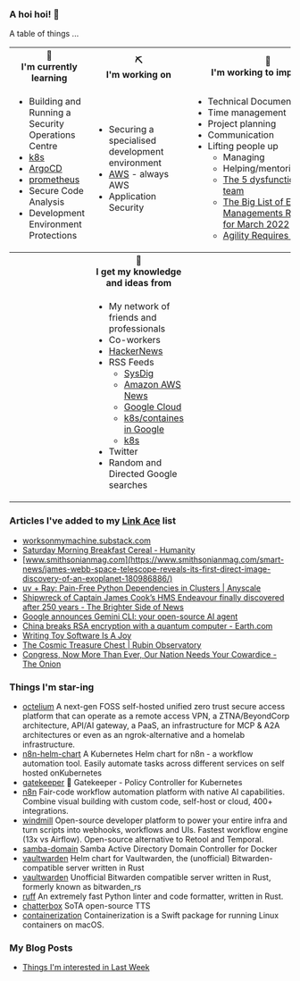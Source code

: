 ### A hoi hoi! 👋

A table of things ...

<table>
    <tr>
        <th>🌱<br/>I'm currently learning</th>
        <th>⛏<br/> I'm working on</th>
        <th>🚧<br/>I'm working to improve on</th>
    </tr>
    <tr>
        <td>
            <ul>
                <li>Building and Running a Security Operations Centre</li>
                <li><a href="https://kubernetes.io/">k8s</a></li>
                <li><a href="https://argoproj.github.io/">ArgoCD</a></li>
                <li><a href="https://prometheus.io/">prometheus</a></li>
                <li>Secure Code Analysis</li>
                <li>Development Environment Protections</li>
            </ul>
        </td>
        <td>
            <ul>
                <li>Securing a specialised development environment</li>
                <li><a href="https://aws.amazon.com/">AWS</a> - always AWS</li>
                <li>Application Security</li>
            </ul>
        </td>
        <td>
            <ul>
                <li>Technical Documentation</li>
                <li>Time management</li>
                <li>Project planning</li>
                <li>Communication</li>
                <li>Lifting people up
                    <ul>
                      <li>Managing</li>
                      <li>Helping/mentoring/coaching</li>
                      <li><a href="https://valid.com/5-dysfunctions-of-a-team/">The 5 dysfunctions of a team</a></li>
                      <li><a href="https://practicallyleading.dev/the-big-list-of-engineering-management-resources-march-2022">The Big List of Engineering Managements Resources - for March 2022</a></li>
                      <li><a href="https://www.industriallogic.com/blog/agility-requires-balance/">Agility Requires Balance</a></li>
                    </ul>
                </li>
            </ul>
        </td>
    </tr>
    <tr>
        <th>&nbsp;</th>
        <th>🏫<br/>I get my knowledge and ideas from</th>
        <th>&nbsp;</th>
    </tr>
    <tr>
        <td>&nbsp;</td>
        <td>
            <ul>
                <li>My network of friends and professionals</li>
                <li>Co-workers</li>
                <li><a href="https://news.ycombinator.com/">HackerNews</a></li>
                <li>RSS Feeds
                    <ul>
                        <li><a href="http://fetchrss.com/rss/5b4e9e358a93f8cc058b4567960404014.xml">SysDig</a></li>
                        <li><a href="https://aws.amazon.com/new/feed/">Amazon AWS News</a></li>
                        <li><a href="https://cloudblog.withgoogle.com/rss/">Google Cloud</a></li>
                        <li><a href="https://cloudblog.withgoogle.com/products/containers-kubernetes/rss/">k8s/containes in Google</a></li>
                        <li><a href="https://kubernetes.io/feed.xml">k8s</a></li>
                    </ul>
                </li>
                <li>Twitter</li>
                <li>Random and Directed Google searches</li>
            </ul>
        </td>
        <td>&nbsp;</td>
    </tr>
</table>

### Articles I've added to my [Link Ace](https://links.pgmac.net.au/) list

* [worksonmymachine.substack.com](https://worksonmymachine.substack.com/p/mcp-an-accidentally-universal-plugin)
* [Saturday Morning Breakfast Cereal - Humanity](https://www.smbc-comics.com/comic/humanity)
* [www.smithsonianmag.com](https://www.smithsonianmag.com/smart-news/james-webb-space-telescope-reveals-its-first-direct-image-discovery-of-an-exoplanet-180986886/)
* [uv + Ray: Pain-Free Python Dependencies in Clusters | Anyscale](https://www.anyscale.com/blog/uv-ray-pain-free-python-dependencies-in-clusters)
* [Shipwreck of Captain James Cook’s HMS Endeavour finally discovered after 250 years - The Brighter Side of News](https://www.thebrighterside.news/post/shipwreck-of-captain-james-cooks-hms-endeavour-finally-discovered-after-250-years/)
* [Google announces Gemini CLI: your open-source AI agent](https://blog.google/technology/developers/introducing-gemini-cli-open-source-ai-agent/)
* [China breaks RSA encryption with a quantum computer - Earth.com](https://www.earth.com/news/china-breaks-rsa-encryption-with-a-quantum-computer-threatening-global-data-security/)
* [Writing Toy Software Is A Joy](https://blog.jsbarretto.com/post/software-is-joy)
* [The Cosmic Treasure Chest | Rubin Observatory](https://rubinobservatory.org/news/rubin-first-look/cosmic-treasure-chest)
* [Congress, Now More Than Ever, Our Nation Needs Your Cowardice - The Onion](https://theonion.com/letter-to-congress/)

### Things I'm star-ing

* [octelium](https://github.com/octelium/octelium)
  A next-gen FOSS self-hosted unified zero trust secure access platform that can operate as a remote access VPN, a ZTNA/BeyondCorp architecture, API/AI gateway, a PaaS, an infrastructure for MCP & A2A architectures or even as an ngrok-alternative and a homelab infrastructure.
* [n8n-helm-chart](https://github.com/8gears/n8n-helm-chart)
  A Kubernetes Helm chart for n8n - a workflow automation tool. Easily automate tasks across different services on self hosted onKubernetes
* [gatekeeper](https://github.com/open-policy-agent/gatekeeper)
  🐊 Gatekeeper - Policy Controller for Kubernetes
* [n8n](https://github.com/n8n-io/n8n)
  Fair-code workflow automation platform with native AI capabilities. Combine visual building with custom code, self-host or cloud, 400+ integrations.
* [windmill](https://github.com/windmill-labs/windmill)
  Open-source developer platform to power your entire infra and turn scripts into webhooks, workflows and UIs. Fastest workflow engine (13x vs Airflow). Open-source alternative to Retool and Temporal.
* [samba-domain](https://github.com/Fmstrat/samba-domain)
  Samba Active Directory Domain Controller for Docker
* [vaultwarden](https://github.com/guerzon/vaultwarden)
  Helm chart for Vaultwarden, the (unofficial) Bitwarden-compatible server written in Rust
* [vaultwarden](https://github.com/dani-garcia/vaultwarden)
  Unofficial Bitwarden compatible server written in Rust, formerly known as bitwarden_rs
* [ruff](https://github.com/astral-sh/ruff)
  An extremely fast Python linter and code formatter, written in Rust.
* [chatterbox](https://github.com/resemble-ai/chatterbox)
  SoTA open-source TTS
* [containerization](https://github.com/apple/containerization)
  Containerization is a Swift package for running Linux containers on macOS.

### My Blog Posts

* [Things I'm interested in Last Week](https://pgmac.net.au/last-week/)
